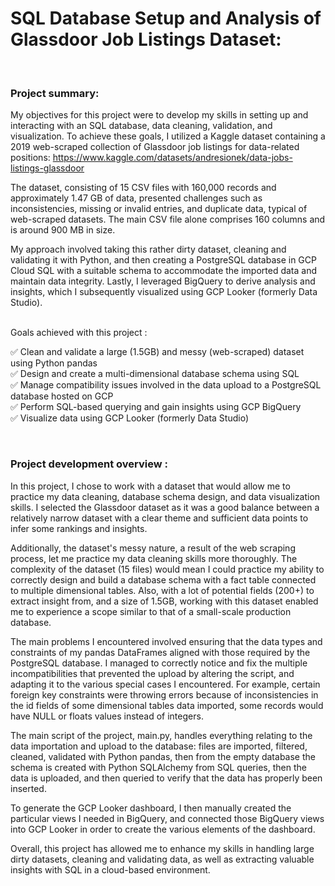 # SQL Database Setup and Analysis of Glassdoor Job Listings Dataset:

<br>

### Project summary:  
My objectives for this project were to develop my skills in setting up and interacting with an SQL database, data cleaning, validation, and visualization. To achieve these goals, I utilized a Kaggle dataset containing a 2019 web-scraped collection of Glassdoor job listings for data-related positions: https://www.kaggle.com/datasets/andresionek/data-jobs-listings-glassdoor

The dataset, consisting of 15 CSV files with 160,000 records and approximately 1.47 GB of data, presented challenges such as inconsistencies, missing or invalid entries, and duplicate data, typical of web-scraped datasets. The main CSV file alone comprises 160 columns and is around 900 MB in size.

My approach involved taking this rather dirty dataset, cleaning and validating it with Python, and then creating a PostgreSQL database in GCP Cloud SQL with a suitable schema to accommodate the imported data and maintain data integrity. Lastly, I leveraged BigQuery to derive analysis and insights, which I subsequently visualized using GCP Looker (formerly Data Studio).  
<br>

Goals achieved with this project :  

  ✅ Clean and validate a large (1.5GB) and messy (web-scraped) dataset using Python pandas  
  ✅ Design and create a multi-dimensional database schema using SQL  
  ✅ Manage compatibility issues involved in the data upload to a PostgreSQL database hosted on GCP  
  ✅ Perform SQL-based querying and gain insights using GCP BigQuery  
  ✅ Visualize data using GCP Looker (formerly Data Studio)  
  
<br>

### Project development overview :

In this project, I chose to work with a dataset that would allow me to practice my data cleaning, database schema design, and data visualization skills. I selected the Glassdoor dataset as it was a good balance between a relatively narrow dataset with a clear theme and sufficient data points to infer some rankings and insights.  

Additionally, the dataset's messy nature, a result of the web scraping process, let me practice my data cleaning skills more thoroughly. The complexity of the dataset (15 files) would mean I could practice my ability to correctly design and build a database schema with a fact table connected to multiple dimensional tables. Also, with a lot of potential fields (200+) to extract insight from, and a size of 1.5GB, working with this dataset enabled me to experience a scope similar to that of a small-scale production database.

The main problems I encountered involved ensuring that the data types and constraints of my pandas DataFrames aligned with those required by the PostgreSQL database. I managed to correctly notice and fix the multiple incompatibilities that prevented the upload by altering the script, and adapting it to the various special cases I encountered. For example, certain foreign key constraints were throwing errors because of inconsistencies in the id fields of some dimensional tables data imported, some records would have NULL or floats values instead of integers.

The main script of the project, main.py, handles everything relating to the data importation and upload to the database: files are imported, filtered, cleaned, validated with Python pandas, then from the empty database the schema is created with Python SQLAlchemy from SQL queries, then the data is uploaded, and then queried to verify that the data has properly been inserted.

To generate the GCP Looker dashboard, I then manually created the particular views I needed in BigQuery, and connected those BigQuery views into GCP Looker in order to create the various elements of the dashboard.

Overall, this project has allowed me to enhance my skills in handling large dirty datasets, cleaning and validating data, as well as extracting valuable insights with SQL in a cloud-based environment.
